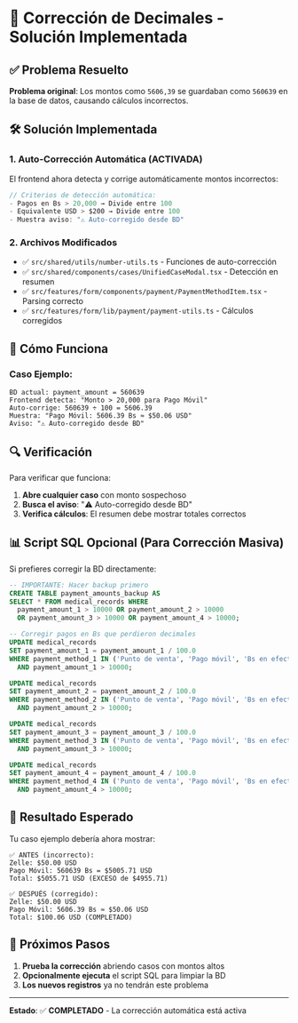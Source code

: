 # 🔧 Corrección de Decimales - Solución Implementada

## ✅ **Problema Resuelto**

**Problema original**: Los montos como `5606,39` se guardaban como `560639` en la base de datos, causando cálculos incorrectos.

## 🛠️ **Solución Implementada**

### **1. Auto-Corrección Automática (ACTIVADA)**

El frontend ahora detecta y corrige automáticamente montos incorrectos:

```typescript
// Criterios de detección automática:
- Pagos en Bs > 20,000 → Divide entre 100
- Equivalente USD > $200 → Divide entre 100
- Muestra aviso: "⚠️ Auto-corregido desde BD"
```

### **2. Archivos Modificados**

- ✅ `src/shared/utils/number-utils.ts` - Funciones de auto-corrección
- ✅ `src/shared/components/cases/UnifiedCaseModal.tsx` - Detección en resumen
- ✅ `src/features/form/components/payment/PaymentMethodItem.tsx` - Parsing correcto
- ✅ `src/features/form/lib/payment/payment-utils.ts` - Cálculos corregidos

## 🎯 **Cómo Funciona**

### **Caso Ejemplo:**

```
BD actual: payment_amount = 560639
Frontend detecta: "Monto > 20,000 para Pago Móvil"
Auto-corrige: 560639 ÷ 100 = 5606.39
Muestra: "Pago Móvil: 5606.39 Bs ≈ $50.06 USD"
Aviso: "⚠️ Auto-corregido desde BD"
```

## 🔍 **Verificación**

Para verificar que funciona:

1. **Abre cualquier caso** con monto sospechoso
2. **Busca el aviso**: "⚠️ Auto-corregido desde BD"
3. **Verifica cálculos**: El resumen debe mostrar totales correctos

## 📊 **Script SQL Opcional (Para Corrección Masiva)**

Si prefieres corregir la BD directamente:

```sql
-- IMPORTANTE: Hacer backup primero
CREATE TABLE payment_amounts_backup AS
SELECT * FROM medical_records WHERE
  payment_amount_1 > 10000 OR payment_amount_2 > 10000
  OR payment_amount_3 > 10000 OR payment_amount_4 > 10000;

-- Corregir pagos en Bs que perdieron decimales
UPDATE medical_records
SET payment_amount_1 = payment_amount_1 / 100.0
WHERE payment_method_1 IN ('Punto de venta', 'Pago móvil', 'Bs en efectivo')
  AND payment_amount_1 > 10000;

UPDATE medical_records
SET payment_amount_2 = payment_amount_2 / 100.0
WHERE payment_method_2 IN ('Punto de venta', 'Pago móvil', 'Bs en efectivo')
  AND payment_amount_2 > 10000;

UPDATE medical_records
SET payment_amount_3 = payment_amount_3 / 100.0
WHERE payment_method_3 IN ('Punto de venta', 'Pago móvil', 'Bs en efectivo')
  AND payment_amount_3 > 10000;

UPDATE medical_records
SET payment_amount_4 = payment_amount_4 / 100.0
WHERE payment_method_4 IN ('Punto de venta', 'Pago móvil', 'Bs en efectivo')
  AND payment_amount_4 > 10000;
```

## 🚨 **Resultado Esperado**

Tu caso ejemplo debería ahora mostrar:

```
✅ ANTES (incorrecto):
Zelle: $50.00 USD
Pago Móvil: 560639 Bs = $5005.71 USD
Total: $5055.71 USD (EXCESO de $4955.71)

✅ DESPUÉS (corregido):
Zelle: $50.00 USD
Pago Móvil: 5606.39 Bs ≈ $50.06 USD
Total: $100.06 USD (COMPLETADO)
```

## 🔄 **Próximos Pasos**

1. **Prueba la corrección** abriendo casos con montos altos
2. **Opcionalmente ejecuta** el script SQL para limpiar la BD
3. **Los nuevos registros** ya no tendrán este problema

---

**Estado**: ✅ **COMPLETADO** - La corrección automática está activa
